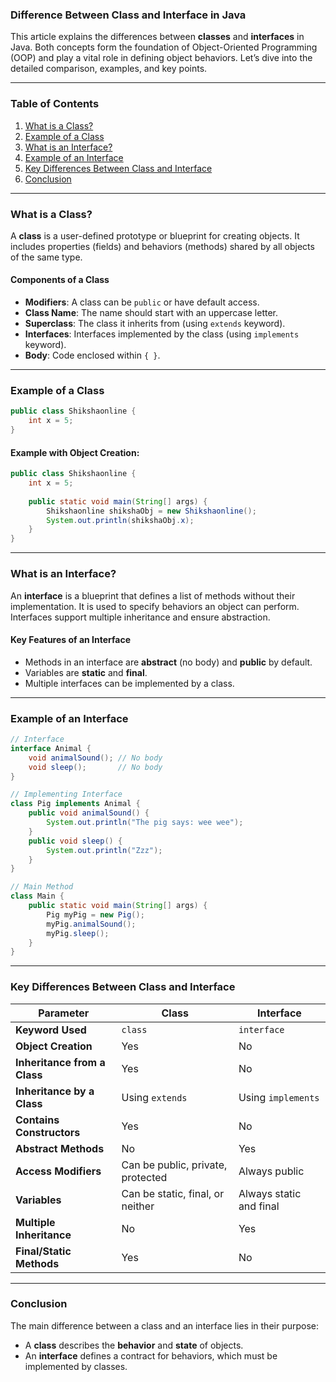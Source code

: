 ### Difference Between Class and Interface in Java

This article explains the differences between **classes** and **interfaces** in Java. Both concepts form the foundation of Object-Oriented Programming (OOP) and play a vital role in defining object behaviors. Let’s dive into the detailed comparison, examples, and key points.

---

### **Table of Contents**
1. [What is a Class?](#what-is-a-class)
2. [Example of a Class](#example-of-a-class)
3. [What is an Interface?](#what-is-an-interface)
4. [Example of an Interface](#example-of-an-interface)
5. [Key Differences Between Class and Interface](#key-differences-between-class-and-interface)
6. [Conclusion](#conclusion)

---

### **What is a Class?**
A **class** is a user-defined prototype or blueprint for creating objects. It includes properties (fields) and behaviors (methods) shared by all objects of the same type.

#### **Components of a Class**
- **Modifiers**: A class can be `public` or have default access.
- **Class Name**: The name should start with an uppercase letter.
- **Superclass**: The class it inherits from (using `extends` keyword).
- **Interfaces**: Interfaces implemented by the class (using `implements` keyword).
- **Body**: Code enclosed within `{ }`.

---

### **Example of a Class**
```java
public class Shikshaonline {
    int x = 5;
}
```

#### Example with Object Creation:
```java
public class Shikshaonline {
    int x = 5;
    
    public static void main(String[] args) {
        Shikshaonline shikshaObj = new Shikshaonline();
        System.out.println(shikshaObj.x);
    }
}
```

---

### **What is an Interface?**
An **interface** is a blueprint that defines a list of methods without their implementation. It is used to specify behaviors an object can perform. Interfaces support multiple inheritance and ensure abstraction.

#### **Key Features of an Interface**
- Methods in an interface are **abstract** (no body) and **public** by default.
- Variables are **static** and **final**.
- Multiple interfaces can be implemented by a class.

---

### **Example of an Interface**
```java
// Interface
interface Animal {
    void animalSound(); // No body
    void sleep();       // No body
}

// Implementing Interface
class Pig implements Animal {
    public void animalSound() {
        System.out.println("The pig says: wee wee");
    }
    public void sleep() {
        System.out.println("Zzz");
    }
}

// Main Method
class Main {
    public static void main(String[] args) {
        Pig myPig = new Pig();
        myPig.animalSound();
        myPig.sleep();
    }
}
```

---

### **Key Differences Between Class and Interface**

| **Parameter**               | **Class**                          | **Interface**                     |
|-----------------------------|------------------------------------|-----------------------------------|
| **Keyword Used**            | `class`                           | `interface`                      |
| **Object Creation**         | Yes                               | No                                |
| **Inheritance from a Class**| Yes                               | No                                |
| **Inheritance by a Class**  | Using `extends`                   | Using `implements`               |
| **Contains Constructors**   | Yes                               | No                                |
| **Abstract Methods**        | No                                | Yes                               |
| **Access Modifiers**         | Can be public, private, protected | Always public                    |
| **Variables**               | Can be static, final, or neither  | Always static and final          |
| **Multiple Inheritance**    | No                                | Yes                               |
| **Final/Static Methods**    | Yes                               | No                                |

---

### **Conclusion**
The main difference between a class and an interface lies in their purpose:
- A **class** describes the **behavior** and **state** of objects.
- An **interface** defines a contract for behaviors, which must be implemented by classes.

